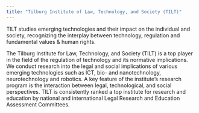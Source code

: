 ```yaml
---
title: "Tilburg Institute of Law, Technology, and Society (TILT)"
---
```


TILT studies emerging technologies and their impact on the individual and society, recognizing the interplay between technology, regulation and fundamental values & human rights.

The Tilburg Institute for Law, Technology, and Society (TILT) is a top player in the field of the regulation of technology and its normative implications. We conduct research into the legal and social implications of various emerging technologies such as ICT, bio- and nanotechnology, neurotechnology and robotics. A key feature of the institute’s research program is the interaction between legal, technological, and social perspectives. TILT is consistently ranked a top institute for research and education by national and international Legal Research and Education Assessment Committees.


